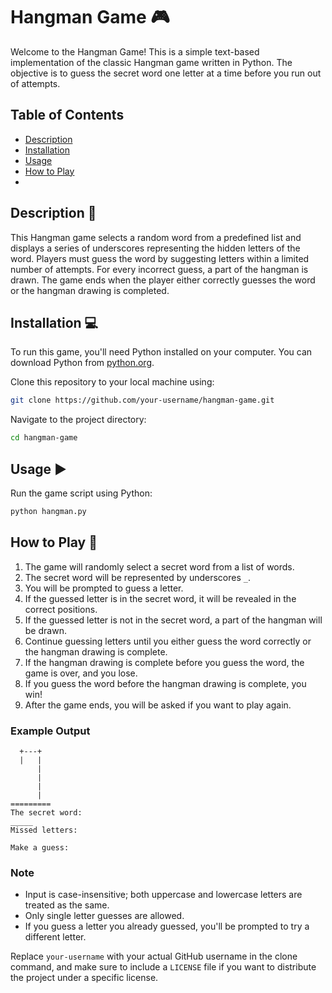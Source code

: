 # Hangman Game 🎮

Welcome to the Hangman Game! This is a simple text-based implementation of the classic Hangman game written in Python. The objective is to guess the secret word one letter at a time before you run out of attempts.

## Table of Contents

- [Description](#description)
- [Installation](#installation)
- [Usage](#usage)
- [How to Play](#how-to-play)
- 
## Description 📄

This Hangman game selects a random word from a predefined list and displays a series of underscores representing the hidden letters of the word. Players must guess the word by suggesting letters within a limited number of attempts. For every incorrect guess, a part of the hangman is drawn. The game ends when the player either correctly guesses the word or the hangman drawing is completed.

## Installation 💻

To run this game, you'll need Python installed on your computer. You can download Python from [python.org](https://www.python.org/).

Clone this repository to your local machine using:
```bash
git clone https://github.com/your-username/hangman-game.git
```

Navigate to the project directory:
```bash
cd hangman-game
```

## Usage ▶️

Run the game script using Python:
```bash
python hangman.py
```

## How to Play 🎲

1. The game will randomly select a secret word from a list of words.
2. The secret word will be represented by underscores `_`.
3. You will be prompted to guess a letter.
4. If the guessed letter is in the secret word, it will be revealed in the correct positions.
5. If the guessed letter is not in the secret word, a part of the hangman will be drawn.
6. Continue guessing letters until you either guess the word correctly or the hangman drawing is complete.
7. If the hangman drawing is complete before you guess the word, the game is over, and you lose.
8. If you guess the word before the hangman drawing is complete, you win!
9. After the game ends, you will be asked if you want to play again.

### Example Output

```
  +---+
  |   |
      |
      |
      |
      |
=========
The secret word:
_____
Missed letters:

Make a guess:
```

### Note

- Input is case-insensitive; both uppercase and lowercase letters are treated as the same.
- Only single letter guesses are allowed.
- If you guess a letter you already guessed, you'll be prompted to try a different letter.



Replace `your-username` with your actual GitHub username in the clone command, and make sure to include a `LICENSE` file if you want to distribute the project under a specific license.
